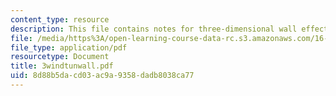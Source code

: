 ```yaml
---
content_type: resource
description: This file contains notes for three-dimensional wall effects.
file: /media/https%3A/open-learning-course-data-rc.s3.amazonaws.com/16-100-aerodynamics-fall-2005/8d88b5dacd03ac9a9358dadb8038ca77_3windtunwall.pdf
file_type: application/pdf
resourcetype: Document
title: 3windtunwall.pdf
uid: 8d88b5da-cd03-ac9a-9358-dadb8038ca77
---
```

